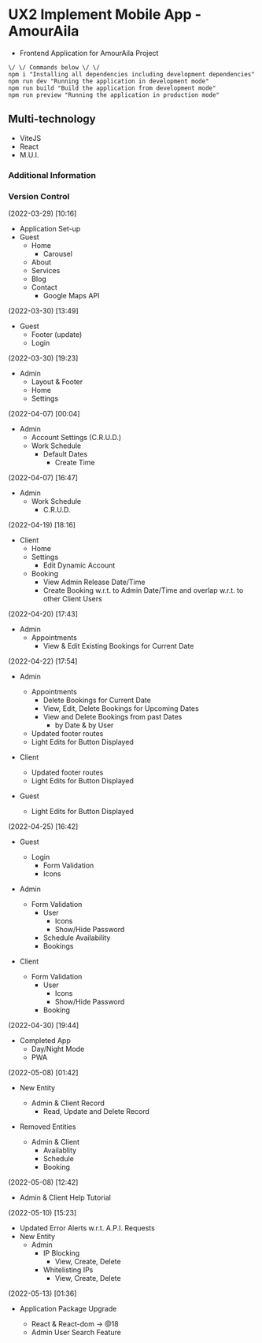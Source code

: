# UX2 Implement Mobile App - AmourAila

-  Frontend Application for AmourAila Project

```
\/ \/ Commands below \/ \/
npm i "Installing all dependencies including development dependencies"
npm run dev "Running the application in development mode"
npm run build "Build the application from development mode"
npm run preview "Running the application in production mode"

```

## Multi-technology

-  ViteJS
-  React
-  M.U.I.

### Additional Information

### Version Control

(2022-03-29) [10:16]

-  Application Set-up
-  Guest
   -  Home
      -  Carousel
   -  About
   -  Services
   -  Blog
   -  Contact
      -  Google Maps API

(2022-03-30) [13:49]

-  Guest
   -  Footer (update)
   -  Login

(2022-03-30) [19:23]

-  Admin
   -  Layout & Footer
   -  Home
   -  Settings

(2022-04-07) [00:04]

-  Admin
   -  Account Settings (C.R.U.D.)
   -  Work Schedule
      -  Default Dates
         -  Create Time

(2022-04-07) [16:47]

-  Admin
   -  Work Schedule
      -  C.R.U.D.

(2022-04-19) [18:16]

-  Client
   -  Home
   -  Settings
      -  Edit Dynamic Account
   -  Booking
      -  View Admin Release Date/Time
      -  Create Booking w.r.t. to Admin Date/Time and overlap w.r.t. to other Client Users

(2022-04-20) [17:43]

-  Admin
   -  Appointments
      -  View & Edit Existing Bookings for Current Date

(2022-04-22) [17:54]

-  Admin

   -  Appointments
      -  Delete Bookings for Current Date
      -  View, Edit, Delete Bookings for Upcoming Dates
      -  View and Delete Bookings from past Dates
         -  by Date & by User
   -  Updated footer routes
   -  Light Edits for Button Displayed

-  Client

   -  Updated footer routes
   -  Light Edits for Button Displayed

-  Guest
   -  Light Edits for Button Displayed

(2022-04-25) [16:42]

-  Guest

   -  Login
      -  Form Validation
      -  Icons

-  Admin

   -  Form Validation
      -  User
         -  Icons
         -  Show/Hide Password
      -  Schedule Availability
      -  Bookings

-  Client
   -  Form Validation
      -  User
         -  Icons
         -  Show/Hide Password
      -  Booking

(2022-04-30) [19:44]

-  Completed App
   -  Day/Night Mode
   -  PWA

(2022-05-08) [01:42]

-  New Entity

   -  Admin & Client Record
      -  Read, Update and Delete Record

-  Removed Entities
   -  Admin & Client
      -  Availablity
      -  Schedule
      -  Booking

(2022-05-08) [12:42]

-  Admin & Client Help Tutorial

(2022-05-10) [15:23]

-  Updated Error Alerts w.r.t. A.P.I. Requests
-  New Entity
   -  Admin
      -  IP Blocking
         -  View, Create, Delete
      -  Whitelisting IPs
         -  View, Create, Delete

(2022-05-13) [01:36]

-  Application Package Upgrade

   -  React & React-dom -> @18
   -  Admin User Search Feature
